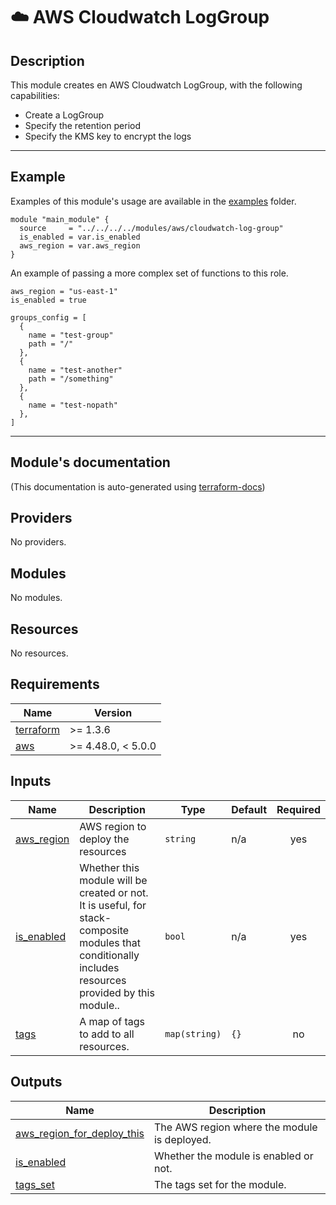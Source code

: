 <!-- BEGIN_TF_DOCS -->
# ☁️ AWS Cloudwatch LogGroup
## Description

This module creates en AWS Cloudwatch LogGroup, with the following capabilities:
- Create a LogGroup
- Specify the retention period
- Specify the KMS key to encrypt the logs

---
## Example
Examples of this module's usage are available in the [examples](./examples) folder.

```hcl
module "main_module" {
  source     = "../../../../modules/aws/cloudwatch-log-group"
  is_enabled = var.is_enabled
  aws_region = var.aws_region
}
```

An example of passing a more complex set of functions to this role.
```hcl
aws_region = "us-east-1"
is_enabled = true

groups_config = [
  {
    name = "test-group"
    path = "/"
  },
  {
    name = "test-another"
    path = "/something"
  },
  {
    name = "test-nopath"
  },
]
```
---

## Module's documentation
(This documentation is auto-generated using [terraform-docs](https://terraform-docs.io))
## Providers

No providers.

## Modules

No modules.

## Resources

No resources.

## Requirements

| Name | Version |
|------|---------|
| <a name="requirement_terraform"></a> [terraform](#requirement\_terraform) | >= 1.3.6 |
| <a name="requirement_aws"></a> [aws](#requirement\_aws) | >= 4.48.0, < 5.0.0 |

## Inputs

| Name | Description | Type | Default | Required |
|------|-------------|------|---------|:--------:|
| <a name="input_aws_region"></a> [aws\_region](#input\_aws\_region) | AWS region to deploy the resources | `string` | n/a | yes |
| <a name="input_is_enabled"></a> [is\_enabled](#input\_is\_enabled) | Whether this module will be created or not. It is useful, for stack-composite<br>modules that conditionally includes resources provided by this module.. | `bool` | n/a | yes |
| <a name="input_tags"></a> [tags](#input\_tags) | A map of tags to add to all resources. | `map(string)` | `{}` | no |

## Outputs

| Name | Description |
|------|-------------|
| <a name="output_aws_region_for_deploy_this"></a> [aws\_region\_for\_deploy\_this](#output\_aws\_region\_for\_deploy\_this) | The AWS region where the module is deployed. |
| <a name="output_is_enabled"></a> [is\_enabled](#output\_is\_enabled) | Whether the module is enabled or not. |
| <a name="output_tags_set"></a> [tags\_set](#output\_tags\_set) | The tags set for the module. |
<!-- END_TF_DOCS -->
